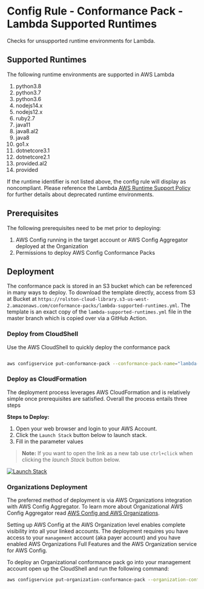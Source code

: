 # Config Rule - Conformance Pack - Lambda Supported Runtimes

Checks for unsupported runtime environments for Lambda.

## Supported Runtimes

The following runtime environments are supported in AWS Lambda

1. python3.8
2. python3.7
3. python3.6
4. nodejs14.x
5. nodejs12.x
6. ruby2.7
7. java11
8. java8.al2
9. java8
10. go1.x
11. dotnetcore3.1
12. dotnetcore2.1
13. provided.al2
14. provided

If the runtime identifier is not listed above, the config rule will display as noncompliant. Please reference the Lambda [AWS Runtime Support Policy](https://docs.aws.amazon.com/lambda/latest/dg/runtime-support-policy.html) for further details about deprecated runtime environments.

## Prerequisites

The following prerequisites need to be met prior to deploying:

1. AWS Config running in the target account or AWS Config Aggregator deployed at the Organization
2. Permissions to deploy AWS Config Conformance Packs

## Deployment

The conformance pack is stored in an S3 bucket which can be referenced in many ways to deploy. To download the template directly, access from S3 at Bucket at `https://rolston-cloud-library.s3-us-west-2.amazonaws.com/conformance-packs/lambda-supported-runtimes.yml`. The template is an exact copy of the `lambda-supported-runtimes.yml` file in the master branch which is copied over via a GitHub Action.

### Deploy from CloudShell

Use the AWS CloudShell to quickly deploy the conformance pack

```sh

aws configservice put-conformance-pack --conformance-pack-name="lambda-supported-runtimes" --template-s3-uri="s3://rolston-cloud-library/conformance-packs/lambda-supported-runtimes.yml" ## optional set your region

```

### Deploy as CloudFormation

The deployment process leverages AWS CloudFormation and is relatively simple once prerequisites are satisfied. Overall the process entails three steps

**Steps to Deploy:**

1. Open your web browser and login to your AWS Account.
2. Click the `Launch Stack` button below to launch stack.
3. Fill in the parameter values

> **Note:** If you want to open the link as a new tab use `ctrl+click` when clicking the *launch Stack* button below.

[![Launch Stack](https://cdn.rawgit.com/buildkite/cloudformation-launch-stack-button-svg/master/launch-stack.svg)](https://console.aws.amazon.com/cloudformation/home#/stacks/new?stackName=lambda-supported-runtimes&templateURL=https://rolston-cloud-library.s3-us-west-2.amazonaws.com/conformance-packs/lambda-supported-runtimes.yml)

### Organizations Deployment

The preferred method of deployment is via AWS Organizations integration with AWS Config Aggregator. To learn more about Organizational AWS Config Aggregator read [AWS Config and AWS Organizations](https://docs.aws.amazon.com/organizations/latest/userguide/services-that-can-integrate-config.html).

Setting up AWS Config at the AWS Organization level enables complete visibility into all your linked accounts. The deployment requires you have access to your `management` account (aka payer account) and you have enabled AWS Organizations Full Features and the AWS Organization service for AWS Config.

To deploy an Organizational conformance pack go into your management account open up the CloudShell and run the following command:

```sh
aws configservice put-organization-conformance-pack --organization-conformance-pack-name="lambda-supported-runtimes" --template-s3-uri="s3://rolston-cloud-library/conformance-packs/lambda-supported-runtimes.yml" ##optional set your region
```
